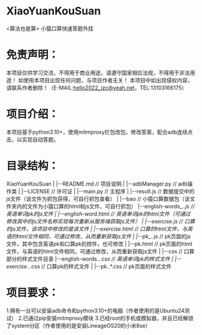 # XiaoYuanKouSuan
&lt;算法也是算> 小猿口算快速答题外挂

# 免责声明：
  本项目仅供学习交流，不得用于商业用途，请遵守国家相应法规，不得用于非法用途！
  如使用本项目出现任何问题，与项目作者无关！
  本项目中如出现侵权内容，请联系作者删除！（E-MAIL:hello2022_jzc@yeah.net，TEL:13103166175）

# 项目介绍：
  本项目基于python3.10+，使用mitmproxy拦包改包，修改答案，配合adb连续点击，以实现自动答题。

# 目录结构：
  XiaoYuanKouSuan
  |
  |--README.md // 项目说明
  |
  |--adbManager.py // adb操作类
  |
  |--LICENSE // 许可证
  |
  |--main.py // 主程序
  |
  |--result.js // 数据提交中的js文件（该文件为抓包获得，可自行抓包查看）
  |
  |--bao  // 小猿口算数据包（该文件夹内的文件为小猿口算的html和js文件，可自行抓包）
      |--english-words_.*\.js // 英语单词pk的js文件
      |
      |--english-word.html // 英语单词pk的html文件（可通过修改其中的js文件名称实现每次重新从服务端获取js文件）
      |
      |--exercise.js // 口算的js文件，该项目中修改的是该文件
      |
      |--exercise.html // 口算的html文件，与英语的html文件相同，可通过修改，从而重新获取js文件
      |
      |--pk_.*\.js // pk页面的js文件，其中包含英语pk和口算pk的控件，也可修改
      |
      |--pk.html // pk页面的html文件，与英语的html文件相同，可通过修改，从而重新获取js文件
      |
      |--css // 口算部分的样式文件目录
          |--english-words\..*\.css // 英语单词pk的样式文件
          |
          |--exercise\..*\.css // 口算pk的样式文件
          |
          |--pk\..*\.css // pk页面的样式文件

# 项目要求：
  1.拥有一台可以安装adb命令和python3.10+的电脑（作者使用的是Ubuntu24测试）
  2.已通过pip安装mitmproxy模块
  3.已经root的手机或模拟器，并且已经解锁了system分区（作者使用的是安装LineageOS20的小米8se）



